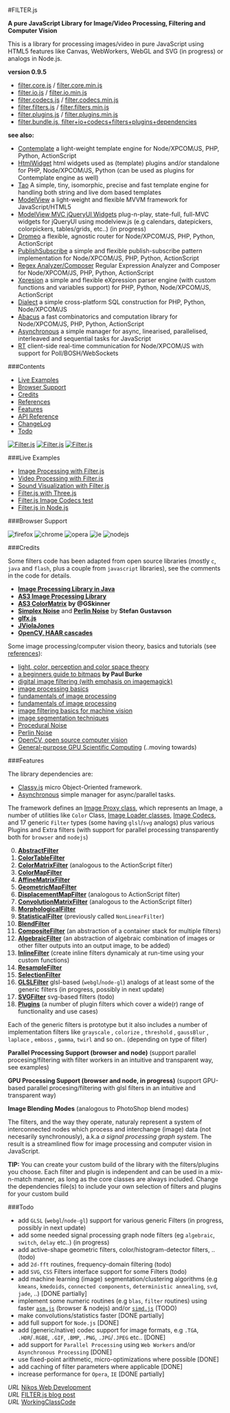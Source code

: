 #FILTER.js 


__A pure JavaScript Library for Image/Video Processing, Filtering and Computer Vision__


This is a library for processing images/video in pure JavaScript using HTML5 features like Canvas, WebWorkers, WebGL and SVG (in progress) or analogs in Node.js.  


**version 0.9.5**


* [filter.core.js](https://raw.githubusercontent.com/foo123/FILTER.js/master/build/filter.core.js) / [filter.core.min.js](https://raw.githubusercontent.com/foo123/FILTER.js/master/build/filter.core.min.js)
* [filter.io.js](https://raw.githubusercontent.com/foo123/FILTER.js/master/build/filter.io.js) / [filter.io.min.js](https://raw.githubusercontent.com/foo123/FILTER.js/master/build/filter.io.min.js)
* [filter.codecs.js](https://raw.githubusercontent.com/foo123/FILTER.js/master/build/filter.codecs.js) / [filter.codecs.min.js](https://raw.githubusercontent.com/foo123/FILTER.js/master/build/filter.codecs.min.js)
* [filter.filters.js](https://raw.githubusercontent.com/foo123/FILTER.js/master/build/filter.filters.js) / [filter.filters.min.js](https://raw.githubusercontent.com/foo123/FILTER.js/master/build/filter.filters.min.js)
* [filter.plugins.js](https://raw.githubusercontent.com/foo123/FILTER.js/master/build/filter.plugins.js) / [filter.plugins.min.js](https://raw.githubusercontent.com/foo123/FILTER.js/master/build/filter.plugins.min.js)
* [filter.bundle.js, filter+io+codecs+filters+plugins+dependencies](https://raw.githubusercontent.com/foo123/FILTER.js/master/build/filter.bundle.js)


**see also:**  

* [Contemplate](https://github.com/foo123/Contemplate) a light-weight template engine for Node/XPCOM/JS, PHP, Python, ActionScript
* [HtmlWidget](https://github.com/foo123/HtmlWidget) html widgets used as (template) plugins and/or standalone for PHP, Node/XPCOM/JS, Python (can be used as plugins for Contemplate engine as well)
* [Tao](https://github.com/foo123/Tao.js) A simple, tiny, isomorphic, precise and fast template engine for handling both string and live dom based templates
* [ModelView](https://github.com/foo123/modelview.js) a light-weight and flexible MVVM framework for JavaScript/HTML5
* [ModelView MVC jQueryUI Widgets](https://github.com/foo123/modelview-widgets) plug-n-play, state-full, full-MVC widgets for jQueryUI using modelview.js (e.g calendars, datepickers, colorpickers, tables/grids, etc..) (in progress)
* [Dromeo](https://github.com/foo123/Dromeo) a flexible, agnostic router for Node/XPCOM/JS, PHP, Python, ActionScript
* [PublishSubscribe](https://github.com/foo123/PublishSubscribe) a simple and flexible publish-subscribe pattern implementation for Node/XPCOM/JS, PHP, Python, ActionScript
* [Regex Analyzer/Composer](https://github.com/foo123/RegexAnalyzer) Regular Expression Analyzer and Composer for Node/XPCOM/JS, PHP, Python, ActionScript
* [Xpresion](https://github.com/foo123/Xpresion) a simple and flexible eXpression parser engine (with custom functions and variables support) for PHP, Python, Node/XPCOM/JS, ActionScript
* [Dialect](https://github.com/foo123/Dialect) a simple cross-platform SQL construction for PHP, Python, Node/XPCOM/JS
* [Abacus](https://github.com/foo123/Abacus) a fast combinatorics and computation library for Node/XPCOM/JS, PHP, Python, ActionScript
* [Asynchronous](https://github.com/foo123/asynchronous.js) a simple manager for async, linearised, parallelised, interleaved and sequential tasks for JavaScript
* [RT](https://github.com/foo123/RT) client-side real-time communication for Node/XPCOM/JS with support for Poll/BOSH/WebSockets


###Contents

* [Live Examples](#live-examples)
* [Browser Support](#browser-support)
* [Credits](#credits)
* [References](/references.md)
* [Features](#features)
* [API Reference](/api-reference.md)
* [ChangeLog](/changelog.md)
* [Todo](#todo)


[![Filter.js](/screenshots/filters-image-process.png)](http://foo123.github.com/examples/filter/)
[![Filter.js](/screenshots/filters-video-process.png)](http://foo123.github.com/examples/filter-video/)
[![Filter.js](/screenshots/filter-sound-vis.png)](http://foo123.github.com/examples/filter-sound/)



###Live Examples
* [Image Processing with Filter.js](http://foo123.github.com/examples/filter/)
* [Video Processing with Filter.js](http://foo123.github.com/examples/filter-video/)
* [Sound Visualization with Filter.js](http://foo123.github.com/examples/filter-sound/)
* [Filter.js with Three.js](http://foo123.github.com/examples/filter-three/)
* [Filter.js Image Codecs test](http://foo123.github.com/examples/filter-codecs/)
* [Filter.js in Node.js](/examples/node)


###Browser Support

![firefox](/screenshots/firefox.png) ![chrome](/screenshots/chrome.png) ![opera](/screenshots/opera.png) ![ie](/screenshots/ie.png) ![nodejs](/screenshots/node.png)


###Credits

Some filters code has been adapted from open source libraries (mostly `c`, `java` and `flash`, plus a couple from `javascript` libraries), see the comments in the code for details.


* [**Image Processing Library in Java**](http://www.jhlabs.com/ip/filters/)
* [**AS3 Image Processing Library**](http://je2050.de/imageprocessing/)
* [**AS3 ColorMatrix**](http://gskinner.com/blog/archives/2007/12/colormatrix_cla.html) **by @GSkinner**
* [**Simplex Noise**](https://github.com/kev009/craftd/blob/master/plugins/survival/mapgen/noise/simplexnoise1234.c) and [**Perlin Noise**](https://github.com/kev009/craftd/blob/master/plugins/survival/mapgen/noise/noise1234.c) by **Stefan Gustavson**
* [**glfx.js**](https://github.com/evanw/glfx.js)
* [**JViolaJones**](http://code.google.com/p/jviolajones/)
* [**OpenCV, HAAR cascades**](http://opencv.org/)



Some image processing/computer vision theory, basics and tutorials (see [references](/references.md)):


* [light, color, perception and color space theory](https://www.cs.unm.edu/~williams/cs422/color.pdf)
* [a beginners guide to bitmaps](http://paulbourke.net/dataformats/bitmaps/) **by Paul Burke**
* [digital image filtering (with emphasis on imagemagick)](http://www.fmwconcepts.com/imagemagick/digital_image_filtering.pdf)
* [image processing basics](http://www.csd.uwo.ca/courses/CS4487a/Lectures/lec03_image_proc.pdf)
* [fundamentals of image processing]( http://www.tnw.tudelft.nl/fileadmin/Faculteit/TNW/Over_de_faculteit/Afdelingen/Imaging_Science_and_Technology/Research/Research_Groups/Quantitative_Imaging/Education/doc/FIP2_3.pdf)
* [fundamentals of image processing](http://www.cs.dartmouth.edu/farid/downloads/tutorials/fip.pdf)
* [image filtering basics for machine vision](http://www.cse.usf.edu/~r1k/MachineVisionBook/MachineVision.files/MachineVision_Chapter4.pdf)
* [image segmentation techniques](http://www.bioss.ac.uk/people/chris/ch4.pdf)
* [Procedural Noise](https://en.wikipedia.org/wiki/Procedural_generation)
* [Perlin Noise](https://en.wikipedia.org/wiki/Perlin_noise)
* [OpenCV, open source computer vision](http://opencv.org/)
* [General-purpose GPU Scientific Computing](https://en.wikipedia.org/wiki/General-purpose_computing_on_graphics_processing_units) (..moving towards)


###Features

The library dependencies are:

* [Classy.js](https://github.com/foo123/classy.js) micro Object-Oriented framework.
* [Asynchronous](https://github.com/foo123/asynchronous.js) simple manager for async/parallel tasks.

The framework defines an [Image Proxy class](/api-reference.md#image-class), which represents an Image, a number of utilities like `Color` Class, [Image Loader classes](/api-reference.md#loader--binaryloader--htmlimageloader-classes), [Image Codecs](/api-reference.md#codecs), and 17 generic `Filter` types (some having `glsl`/`svg` analogs) plus various Plugins and Extra filters (with support for parallel processing transparently both for `browser` and `nodejs`)

0. [__AbstractFilter__](/api-reference.md#generic-abstract-filter)
1. [__ColorTableFilter__](/api-reference.md#color-table-filter) 
2. [__ColorMatrixFilter__](/api-reference.md#color-matrix-filter) (analogous to the ActionScript filter)
3. [__ColorMapFilter__](/api-reference.md#color-map-filter)
4. [__AffineMatrixFilter__](/api-reference.md#affine-matrix-filter)
5. [__GeometricMapFilter__](/api-reference.md#geometric-map-filter)
6. [__DisplacementMapFilter__](/api-reference.md#displacement-map-filter) (analogous to ActionScript filter)
7. [__ConvolutionMatrixFilter__](/api-reference.md#convolution-matrix-filter) (analogous to the ActionScript filter)
8. [__MorphologicalFilter__](/api-reference.md#morphological-filter)
9. [__StatisticalFilter__](/api-reference.md#statistical-filter)  (previously called `NonLinearFilter`)
10. [__BlendFilter__](/api-reference.md#blend-filter)
11. [__CompositeFilter__](/api-reference.md#composite-filter) (an abstraction of a container stack for multiple filters)
12. [__AlgebraicFilter__](/api-reference.md#algebraic-filter) (an abstraction of algebraic combination of images or other filter outputs into an output image, to be added)
13. [__InlineFilter__](/api-reference.md#inline-filter) (create inline filters dynamicaly at run-time using your custom functions)
14. [__ResampleFilter__](/api-reference.md#resample-filter)
15. [__SelectionFilter__](/api-reference.md#selection-filter)
16. [__GLSLFilter__](/api-reference.md#glsl-filter) glsl-based (`webgl`/`node-gl`) analogs of at least some of the generic filters (in progress, possibly in next update)
17. [__SVGFilter__](/api-reference.md#svg-filter) svg-based filters (todo)
18. [__Plugins__](/api-reference.md#plugins-and-extra-filters) (a number of plugin filters which cover a wide(r) range of functionality and use cases)


Each of the generic filters is prototype but it also includes a number of implementation filters like  `grayscale` , `colorize` , `threshold` , `gaussBlur` , `laplace` , `emboss` , `gamma`, `twirl` and so on.. (depending on type of filter)


__Parallel Processing Support (browser and node)__ (support parallel procesing/filtering with filter workers in an intuitive and transparent way, see examples)

__GPU Processing Support (browser and node, in progress)__ (support GPU-based parallel procesing/filtering with glsl filters in an intuitive and transparent way)


__Image Blending Modes__ (analogous to PhotoShop blend modes)


The filters, and the way they operate, naturaly represent a system of interconnected nodes which process and interchange (image) data (not necesarily synchronously), a.k.a *a signal processing graph system*. The result is a streamlined flow for image processing and computer vision in JavaScript.


**TIP:**  You can create your custom build of the library with the filters/plugins you choose. 
Each filter and plugin is independent and can be used in a mix-n-match manner, as long as the core classes are always included. 
Change the dependencies file(s) to include your own selection of filters and plugins for your custom build



###Todo
* add `GLSL` (`webgl`/`node-gl`) support for various generic Filters (in progress, possibly in next update)
* add some needed signal processing graph node filters (eg `algebraic`, `switch`, `delay`  etc..) (in progress)
* add active-shape geometric filters, color/histogram-detector filters, .. (todo)
* add `2d-fft` routines, frequency-domain filtering (todo)
* add `SVG`, `CSS` Filters interface support for some Filters (todo)
* add machine learning (image) segmentation/clustering algorithms (e.g `kmeans`, `kmedoids`, `connected components`, `deterministic annealing`, `svd`, `jade`, ..) [DONE partially]
* implement some numeric routines (e.g `blas`, `filter` routines) using faster [`asm.js`](http://asmjs.org/spec/latest/) (browser &amp; nodejs) and/or [`simd.js`](https://hacks.mozilla.org/2014/10/introducing-simd-js/) (TODO)
* make convolutions/statistics faster [DONE partially]
* add full support for `Node.js` [DONE]
* add (generic/native) codec support for image formats, e.g `.TGA`, `.HDR`/`.RGBE`, `.GIF`, `.BMP`, `.PNG`, `.JPG`/`.JPEG` etc.. [DONE]
* add support for `Parallel Processing` using `Web Workers` and/or `Asynchronous Processing` [DONE]
* use fixed-point arithmetic, micro-optimizations where possible [DONE]
* add caching of filter parameters where applicable [DONE]
* increase performance for `Opera`, `IE`  [DONE partially]


*URL* [Nikos Web Development](http://nikos-web-development.netai.net/ "Nikos Web Development")  
*URL* [FILTER.js blog post](http://nikos-web-development.netai.net/blog/image-processing-in-javascript-and-html5-canvas/ "FILTER.js blog post")  
*URL* [WorkingClassCode](http://workingclasscode.uphero.com/ "Working Class Code")  
